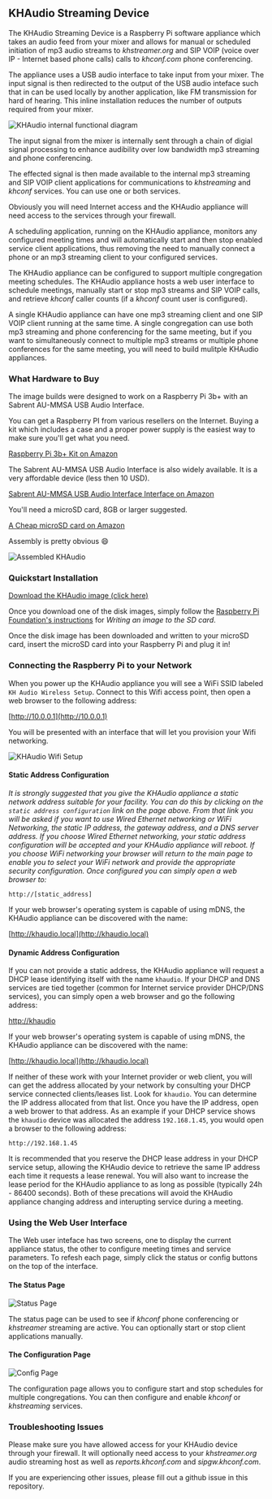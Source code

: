 ## KHAudio Streaming Device ##

The KHAudio Streaming Device is a Raspberry Pi software appliance which takes an audio feed from your mixer and allows for manual or scheduled initiation of mp3 audio streams to *khstreamer.org* and SIP VOIP (voice over IP - Internet based phone calls) calls to *khconf.com* phone conferencing.

The appliance uses a USB audio interface to take input from your mixer. The input signal is then redirected to the output of the USB audio inteface such that in can be used locally by another application, like FM transmission for hard of hearing. This inline installation reduces the number of outputs required from your mixer.

![KHAudio internal functional diagram](./resources/khaudio_diagram.png)

The input signal from the mixer is internally sent through a chain of digial signal processing to enhance audibility over low bandwidth mp3 streaming and phone conferencing.

The effected signal is then made available to the internal mp3 streaming and SIP VOIP client applications for communications to *khstreaming* and *khconf* services. You can use one or both services.

Obviously you will need Internet access and the KHAudio appliance will need access to the services through your firewall.

A scheduling application, running on the KHAudio appliance, monitors any configured meeting times and will automatically start and then stop enabled service client applications, thus removing the need to manually connect a phone or an mp3 streaming client to your configured services.

The KHAudio appliance can be configured to support multiple congregation meeting schedules. The KHAudio appliance hosts a web user interface to schedule meetings, manually start or stop mp3 streams and SIP VOIP calls, and retrieve *khconf* caller counts (if a *khconf* count user is configured).

A single KHAudio appliance can have one mp3 streaming client and one SIP VOIP client running at the same time. A single congregation can use both mp3 streaming and phone conferencing for the same meeting, but if you want to simultaneously connect to multiple mp3 streams or multiple phone conferences for the same meeting, you will need to build mulitple KHAudio appliances.

### What Hardware to Buy ###

The image builds were designed to work on a Raspberry Pi 3b+ with an Sabrent AU-MMSA USB Audio Interface.

You can get a Raspberry PI from various resellers on the Internet. Buying a kit which includes a case and a proper power supply is the easiest way to make sure you'll get what you need.

[Raspberry Pi 3b+ Kit on Amazon](https://www.amazon.com/CanaKit-Raspberry-Premium-Clear-Supply/dp/B07BC7BMHY)

The Sabrent AU-MMSA USB Audio Interface is also widely available. It is a very affordable device (less then 10 USD).

[Sabrent AU-MMSA USB Audio Interface Interface on Amazon](https://www.amazon.com/gp/product/B00IRVQ0F8)

You'll need a microSD card, 8GB or larger suggested.

[A Cheap microSD card on Amazon](https://www.amazon.com/Sandisk-Ultra-Micro-UHS-I-Adapter/dp/B073K14CVB)

Assembly is pretty obvious :smile:

![Assembled KHAudio](./resources/khaudiopi.jpg)

### Quickstart Installation ###

[Download the KHAudio image (click here)](https://www.dropbox.com/s/tv3gnztc56gjlrv/khaudio.img?dl=1)

Once you download one of the disk images, simply follow the [Raspberry Pi Foundation's instructions](https://www.raspberrypi.org/documentation/installation/installing-images/) for *Writing an image to the SD card*.

Once the disk image has been downloaded and written to your microSD card, insert the microSD card into your Raspberry Pi and plug it in!

### Connecting the Raspberry Pi to your Network ###

When you power up the KHAudio appliance you will see a WiFi SSID labeled `KH Audio Wireless Setup`. Connect to this Wifi access point, then open a web browser to the following address:

[http://10.0.0.1](http://10.0.0.1)

You will be presented with an interface that will let you provision your Wifi networking.

![KHAudio Wifi Setup](resources/khaudio_wifisetup.png)

#### Static Address Configuration ####

*It is strongly suggested that you give the KHAudio appliance a static network address suitable for your facility. You can do this by clicking on the `static address configuration` link on the page above. From that link you will be asked if you want to use Wired Ethernet networking or WiFi Networking, the static IP address, the gateway address, and a DNS server address. If you choose Wired Ethernet networking, your static address configuration will be accepted and your KHAudio appliance will reboot. If you choose WiFi networking your browser will return to the main page to enable you to select your WiFi network and provide the appropriate security configuration. Once configured you can simply open a web browser to:*

`http://[static_address]`

If your web browser's operating system is capable of using mDNS, the KHAudio appliance can be discovered with the name:

[http://khaudio.local](http://khaudio.local)

#### Dynamic Address Configuration ####

If you can not provide a static address, the KHAudio appliance will request a DHCP lease identifying itself with the name `khaudio`. If your DHCP and DNS services are tied together (common for Internet service provider DHCP/DNS services), you can simply open a web browser and go the following address:

[http://khaudio](http://khaudio)

If your web browser's operating system is capable of using mDNS, the KHAudio appliance can be discovered with the name:

[http://khaudio.local](http://khaudio.local)

If neither of these work with your Internet provider or web client, you will can get the address allocated by your network by consulting your DHCP service connected clients/leases list. Look for `khaudio`. You can determine the IP address allocated from that list. Once you have the IP address, open a web brower to that address. As an example if your DHCP service shows the `khaudio` device was allocated the address `192.168.1.45`, you would open a browser to the following address:

`http://192.168.1.45`

It is recommended that you reserve the DHCP lease address in your DHCP service setup, allowing the KHAudio device to retrieve the same IP address each time it requests a lease renewal. You will also want to increase the lease period for the KHAudio appliance to as long as possible (typically 24h - 86400 seconds). Both of these precations will avoid the KHAudio appliance changing address and interupting service during a meeting.

### Using the Web User Interface ###

The Web user inteface has two screens, one to display the current appliance status, the other to configure meeting times and service parameters. To refesh each page, simply click the status or config buttons on the top of the interface.

#### The Status Page ####

![Status Page](./resources/khaudio_status.png)

The status page can be used to see if *khconf* phone conferencing or *khstreamer* streaming are active. You can optionally start or stop client applications manually.

#### The Configuration Page ####

![Config Page](./resources/khaudio_config.png)

The configuration page allows you to configure start and stop schedules for multiple congregations. You can then configure and enable *khconf* or *khstreaming* services.

### Troubleshooting Issues ###

Please make sure you have allowed access for your KHAudio device through your firewall. It will optionally need access to your *khstreamer.org* audio streaming host as well as *reports.khconf.com* and *sipgw.khconf.com*.

If you are experiencing other issues, please fill out a github issue in this repository.
